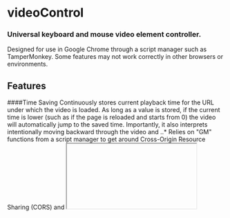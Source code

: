 # videoControl
### Universal keyboard and mouse video element controller.
Designed for use in Google Chrome through a script manager such as TamperMonkey. Some features may not work correctly in other browsers or environments.

## Features

####Time Saving
Continuously stores current playback time for the URL under which the video is loaded. As long as a value is stored, if the current time is lower (such as if the page is reloaded and starts from 0) the video will automatically jump to the saved time. Importantly, it also interprets intentionally moving backward through the video and 
..* Relies on "GM" functions from a script manager to get around Cross-Origin Resource Sharing (CORS) and <iframe> sandboxing to allow values to be stored. Non-sandboxed videos may still sucessfully store progress without GM functions.
